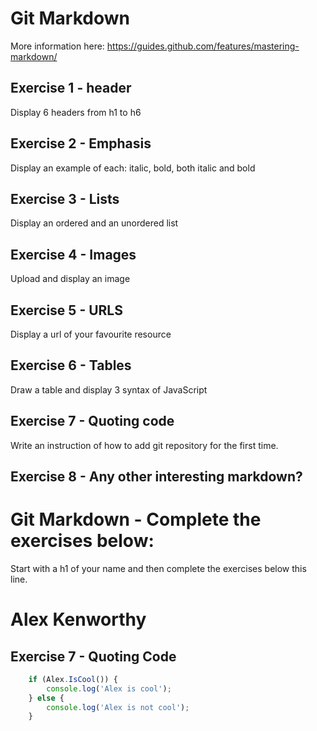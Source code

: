# Git Markdown

More information here: https://guides.github.com/features/mastering-markdown/

## Exercise 1 - header
Display 6 headers from h1 to h6

## Exercise 2 - Emphasis
Display an example of each: italic, bold, both italic and bold

## Exercise 3 - Lists
Display an ordered and an unordered list

## Exercise 4 - Images
Upload and display an image

## Exercise 5 - URLS
Display a url of your favourite resource

## Exercise 6 - Tables
Draw a table and display 3 syntax of JavaScript

## Exercise 7 - Quoting code
Write an instruction of how to add git repository for the first time.

## Exercise 8 - Any other interesting markdown?

# Git Markdown - Complete the exercises below:
Start with a h1 of your name and then complete the exercises below this line.

# Alex Kenworthy

## Exercise 7 - Quoting Code

```javascript
    if (Alex.IsCool()) {
        console.log('Alex is cool');
    } else {
        console.log('Alex is not cool');
    }
```

